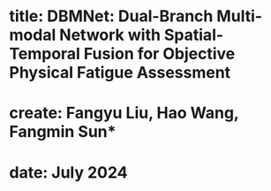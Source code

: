 # title: DBMNet: Dual-Branch Multi-modal Network with Spatial-Temporal Fusion for Objective Physical Fatigue Assessment
# create: Fangyu Liu, Hao Wang, Fangmin Sun*
# date: July 2024
